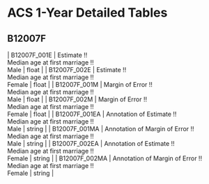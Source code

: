 # ACS 1-Year Detailed Tables

## B12007F

| B12007F_001E | Estimate !!<br>Median age at first marriage !!<br>Male | float |
| B12007F_002E | Estimate !!<br>Median age at first marriage !!<br>Female | float |
| B12007F_001M | Margin of Error !!<br>Median age at first marriage !!<br>Male | float |
| B12007F_002M | Margin of Error !!<br>Median age at first marriage !!<br>Female | float |
| B12007F_001EA | Annotation of Estimate !!<br>Median age at first marriage !!<br>Male | string |
| B12007F_001MA | Annotation of Margin of Error !!<br>Median age at first marriage !!<br>Male | string |
| B12007F_002EA | Annotation of Estimate !!<br>Median age at first marriage !!<br>Female | string |
| B12007F_002MA | Annotation of Margin of Error !!<br>Median age at first marriage !!<br>Female | string |

